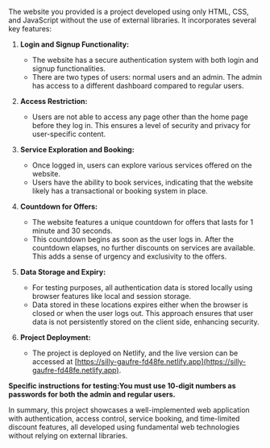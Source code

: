 The website you provided is a project developed using only HTML, CSS, and JavaScript without the use of external libraries. It incorporates several key features:

1. **Login and Signup Functionality:**
   - The website has a secure authentication system with both login and signup functionalities.
   - There are two types of users: normal users and an admin. The admin has access to a different dashboard compared to regular users.

2. **Access Restriction:**
   - Users are not able to access any page other than the home page before they log in. This ensures a level of security and privacy for user-specific content.

3. **Service Exploration and Booking:**
   - Once logged in, users can explore various services offered on the website.
   - Users have the ability to book services, indicating that the website likely has a transactional or booking system in place.

4. **Countdown for Offers:**
   - The website features a unique countdown for offers that lasts for 1 minute and 30 seconds.
   - This countdown begins as soon as the user logs in. After the countdown elapses, no further discounts on services are available. This adds a sense of urgency and exclusivity to the offers.

5. **Data Storage and Expiry:**
   - For testing purposes, all authentication data is stored locally using browser features like local and session storage.
   - Data stored in these locations expires either when the browser is closed or when the user logs out. This approach ensures that user data is not persistently stored on the client side, enhancing security.

6. **Project Deployment:**
   - The project is deployed on Netlify, and the live version can be accessed at [https://silly-gaufre-fd48fe.netlify.app](https://silly-gaufre-fd48fe.netlify.app).

**Specific instructions for testing:You must use 10-digit numbers as passwords for both the admin and regular users.**

In summary, this project showcases a well-implemented web application with authentication, access control, service booking, and time-limited discount features, all developed using fundamental web technologies without relying on external libraries.
